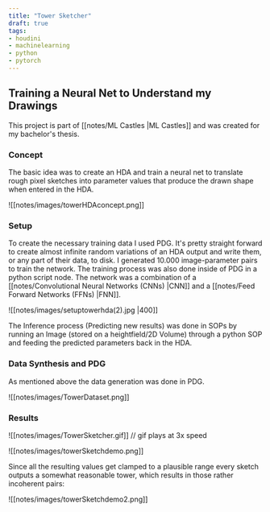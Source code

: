 ```yaml
---
title: "Tower Sketcher"
draft: true
tags:
- houdini
- machinelearning
- python
- pytorch
---
```


## Training a Neural Net to Understand my Drawings
This project is part of [[notes/ML Castles |ML Castles]] and was created for my bachelor's thesis.

### Concept
The basic idea was to create an HDA and train a neural net to translate rough pixel sketches into parameter values that produce the drawn shape when entered in the HDA.

![[notes/images/towerHDAconcept.png]]

### Setup
To create the necessary training data I used PDG. It's pretty straight forward to create almost infinite random variations of an HDA output and write them, or any part of their data, to disk. I generated 10.000 image-parameter pairs to train the network. The training process was also done inside of PDG in a python script node. The network was a combination of a [[notes/Convolutional Neural Networks (CNNs) |CNN]] and a [[notes/Feed Forward Networks (FFNs) |FNN]]. 
 
![[notes/images/setuptowerhda(2).jpg |400]]

The Inference process (Predicting new results) was done in SOPs by running an Image (stored on a heightfield/2D Volume) through a python SOP and feeding the predicted parameters back in the HDA.

### Data Synthesis and PDG
As mentioned above the data generation was done in PDG.

![[notes/images/TowerDataset.png]]

### Results

![[notes/images/TowerSketcher.gif]]
// gif plays at 3x speed

![[notes/images/towerSketchdemo.png]]

Since all the resulting values get clamped to a plausible range every sketch outputs a somewhat reasonable tower, which results in those rather incoherent pairs:

 ![[notes/images/towerSketchdemo2.png]]
 
